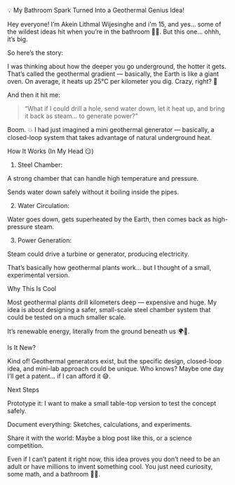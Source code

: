 💡 My Bathroom Spark Turned Into a Geothermal Genius Idea!

Hey everyone! I’m Akein Lithmal Wijesinghe and i'm 15, and yes… some of the wildest ideas hit when you’re in the bathroom 🚽💀. But this one… ohhh, it’s big.

So here’s the story:

I was thinking about how the deeper you go underground, the hotter it gets. That’s called the geothermal gradient — basically, the Earth is like a giant oven. On average, it heats up 25°C per kilometer you dig. Crazy, right? 🤯

And then it hit me:

> “What if I could drill a hole, send water down, let it heat up, and bring it back as steam… to generate power?”



Boom. 💥 I had just imagined a mini geothermal generator — basically, a closed-loop system that takes advantage of natural underground heat.

How It Works (In My Head 😏)

1. Steel Chamber:

A strong chamber that can handle high temperature and pressure.

Sends water down safely without it boiling inside the pipes.



2. Water Circulation:

Water goes down, gets superheated by the Earth, then comes back as high-pressure steam.



3. Power Generation:

Steam could drive a turbine or generator, producing electricity.

That’s basically how geothermal plants work… but I thought of a small, experimental version.




Why This Is Cool

Most geothermal plants drill kilometers deep — expensive and huge. My idea is about designing a safer, small-scale steel chamber system that could be tested on a much smaller scale.

It’s renewable energy, literally from the ground beneath us 🌍💨.


Is It New?

Kind of! Geothermal generators exist, but the specific design, closed-loop idea, and mini-lab approach could be unique. Who knows? Maybe one day I’ll get a patent… if I can afford it 😅.

Next Steps

Prototype it: I want to make a small table-top version to test the concept safely.

Document everything: Sketches, calculations, and experiments.

Share it with the world: Maybe a blog post like this, or a science competition.


Even if I can’t patent it right now, this idea proves you don’t need to be an adult or have millions to invent something cool. You just need curiosity, some math, and a bathroom 🚽💡.
